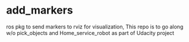 # add_markers
ros pkg to send markers to rviz for visualization,
This repo is to go along w/o pick_objects and Home_service_robot as part of Udacity project

